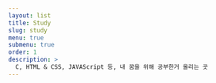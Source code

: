 ```yaml
---
layout: list
title: Study
slug: study
menu: true
submenu: true
order: 1
description: >
  C, HTML & CSS, JAVAScript 등, 내 꿈을 위해 공부한거 올리는 곳
---
```

